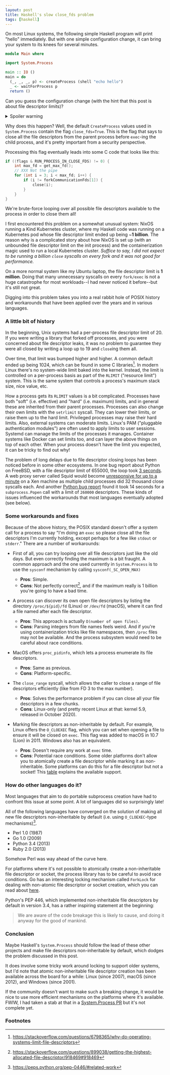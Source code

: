 ```yaml
---
layout: post
title: Haskell's slow close_fds problem
tags: [haskell]
---
```


On most Linux systems, the following simple Haskell program will print "hello" immediately. But with one simple configuration change, it can bring your system to its knees for several minutes.

```haskell
module Main where

import System.Process

main :: IO ()
main = do
  (_, _, _, p) <- createProcess (shell "echo hello")
  _ <- waitForProcess p
  return ()
```

Can you guess the configuration change (with the hint that this post is about file descriptor limits)?

<details style="margin-bottom: 1em">
    <summary>Spoiler warning</summary>

    The configuration change is to run <code>ulimit -n 1073741815</code>, thereby raising your file descriptor limit to 1 billion.

    (You might have to raise your system's hard limit and/or any user-specific limits before you can do this.)
</details>


Why does this happen? Well, the default `CreateProcess` values used in `System.Process` contain the flag `close_fds=True`. This is the flag that says to close all the file descriptors from the parent process before `exec`-ing the child process, and it's pretty important from a security perspective.

Processing this flag eventually leads into some C code that looks like this:

```c
if ((flags & RUN_PROCESS_IN_CLOSE_FDS) != 0) {
    int max_fd = get_max_fd();
    // XXX Not the pipe
    for (int i = 3; i < max_fd; i++) {
        if (i != forkCommunicationFds[1]) {
            close(i);
        }
    }
}
```

We're brute-force looping over all possible file descriptors available to the process in order to close them all!

I first encountered this problem on a somewhat unusual system: NixOS running a Kind Kubernetes cluster, where my Haskell code was running on a Kubernetes pod whose file descriptor limit ended up being ~**1 billion**. The reason why is a complicated story about how NixOS is set up (with an unbounded file descriptor limit on the init process) and the containerization magic used to run a local Kubernetes cluster. *Suffice to say, I did not expect to be running a billion `close` syscalls on every fork and it was not good for performance.*

On a more normal system like my Ubuntu laptop, the file descriptor limit is **1 million**. Doing that many unnecessary syscalls on every `fork/exec` is not a huge catastrophe for most workloads--I had never noticed it before--but it's still not great.

Digging into this problem takes you into a real rabbit hole of POSIX history and workarounds that have been applied over the years and in various languages.

### A little bit of history

In the beginning, Unix systems had a per-process file descriptor limit of 20. If you were writing a library that forked off processes, and you were concerned about file descriptor leaks, it was no problem to guarantee they were all closed by writing a loop up to 19 and `close`ing them all.

Over time, that limit was bumped higher and higher. A common default ended up being 1024, which can be found in some C libraries[^1]. In modern Linux there's no system-wide limit baked into the kernel. Instead, the limit is controlled on a per-process basis as part of the `RLIMIT` ("resource limit") system. This is the same system that controls a process's maximum stack size, nice value, etc.

How a process gets its `RLIMIT` values is a bit complicated. Processes have both "soft" (i.e. effective) and "hard" (i.e. maximum) limits, and in general these are inherited from their parent processes. Processes can also change their own limits with the `setrlimit` syscall. They can lower their limits, or raise them up to the hard limit. Privileged processes may raise their hard limits. Also, external systems can moderate limits. Linux's PAM ("pluggable authentication modules") are often used to apply limits to user sessions. Systemd can manage the limits of the processes it manages. Container systems like Docker can set limits too, and can layer the above things on top of each other. When your process doesn't have the limit you expected, it can be tricky to find out why!

The problem of long delays due to file descriptor closing loops has been noticed before in some other ecosystems. In one bug report about Python on FreeBSD, with a file descriptor limit of 655000, the loop took [3 seconds](https://bugs.python.org/issue11284#msg129043). A web proxy server called Squid would become [unresponsive for up to a minute](https://bugzilla.redhat.com/show_bug.cgi?id=837033) on a Xen machine as multiple child processes did 32 thousand close syscalls each. And another [Python bug report](https://bugs.python.org/issue1663329) found it took 14 seconds for a `subprocess.Popen` call with a limit of `260000` descriptors. These kinds of issues influenced the workarounds that most languages eventually adopted (see below).

### Some workarounds and fixes

Because of the above history, the POSIX standard doesn't offer a system call for a process to say "I'm doing an `exec` so please close all the file descriptors I'm currently holding, except perhaps for a few like `stdout` or `stderr`." There are a number of workarounds:

* First of all, you can try looping over all file descriptors just like the old days. But even correctly finding the maximum is a bit fraught. A common approach and the one used currently in `System.Process` is to use the `sysconf` mechanism by calling `sysconf(_SC_OPEN_MAX)`
  * **Pros**: Simple.
  * **Cons**: Not perfectly correct[^2], and if the maximum really is 1 billion you're going to have a bad time.

* A process can discover its own open file descriptors by listing the directory `/proc/${pid}/fd` (Linux) or `/dev/fd` (macOS), where it can find a file named after each file descriptor.
  * **Pros**: This approach is actually `O(number of open files)`.
  * **Cons**: Parsing integers from file names feels weird. And if you're using containerization tricks like file namespaces, then `/proc` files may not be available. And the process subsystem would need to be careful about race conditions.

* MacOS offers `proc_pidinfo`, which lets a process enumerate its file descriptors.
  * **Pros**: Same as previous.
  * **Cons**: Platform-specific.

* The `close_range` syscall, which allows the caller to close a range of file descriptors efficiently (like from FD 3 to the max number).
  * **Pros**: Solves the performance problem if you can close all your file descriptors in a few chunks.
  * **Cons**: Linux-only (and pretty recent Linux at that: kernel 5.9, released in October 2020).

* Marking file descriptors as non-inheritable by default. For example, Linux offers the `O_CLOEXEC` flag, which you can set when opening a file to ensure it will be closed on `exec`. This flag was added to macOS in 10.7 (Lion) in 2011. Windows also has an equivalent.
  * **Pros**: Doesn't require any work at `exec` time.
  * **Cons**: Potential race conditions. Some older platforms don't allow you to atomically create a file descriptor while marking it as non-inheritable. Some platforms can do this for a file descriptor but not a socket! This [table](https://peps.python.org/pep-0446/#atomic-creation-of-non-inheritable-file-descriptors) explains the available support.

### How do other languages do it?

Most languages that aim to do portable subprocess creation have had to confront this issue at some point. A lot of languages did so surprisingly late!

All of the following languages have converged on the solution of making all new file descriptors non-inheritable by default (i.e. using `O_CLOEXEC`-type mechanisms)[^3].

* Perl 1.0 (1987)
* Go 1.0 (2009)
* Python 3.4 (2013)
* Ruby 2.0 (2013)

Somehow Perl was way ahead of the curve here.

For platforms where it's not possible to atomically create a non-inheritable file descriptor or socket, the process library has to be careful to avoid race conditions. Go has an interesting locking mechanism called `ForkLock` for dealing with non-atomic file descriptor or socket creation, which you can read about [here](https://github.com/golang/go/blob/7bba745820b771307593b7278ce17464eeda2f3d/src/syscall/exec_unix.go#L19).

Python's PEP 446, which implemented non-inheritable file descriptors by default in version 3.4, has a rather inspiring statement at the beginning:

> We are aware of the code breakage this is likely to cause, and doing it anyway for the good of mankind.

### Conclusion

Maybe Haskell's `System.Process` should follow the lead of these other projects and make file descriptors non-inheritable by default, which dodges the problem discussed in this post.

It does involve some tricky work around locking to support older systems, but I'd note that atomic non-inheritable file descriptor creation has been available across the board for a while: Linux (since 2007), macOS (since 2012), and Windows (since 2001).

If the community doesn't want to make such a breaking change, it would be nice to use more efficient mechanisms on the platforms where it's available. FWIW, I had taken a stab at that in a [System.Process PR](https://github.com/haskell/process/pull/255) but it's not complete yet.

### Footnotes

[^1]: <https://stackoverflow.com/questions/6798365/why-do-operating-systems-limit-file-descriptors>
[^2]: <https://stackoverflow.com/questions/899038/getting-the-highest-allocated-file-descriptor/918469#918469>
[^3]: <https://peps.python.org/pep-0446/#related-work>
